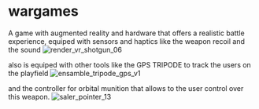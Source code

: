 # wargames
A game with augmented reality and hardware that offers a realistic battle experience, equiped with sensors and haptics like the weapon recoil and the sound
![render_vr_shotgun_06](https://github.com/user-attachments/assets/6029d503-6129-4c34-a807-2bbd1dab1f88)

also is equiped with other tools like the GPS TRIPODE to track the users on the playfield
![ensamble_tripode_gps_v1](https://github.com/user-attachments/assets/7714290d-7d0e-41a8-b078-7496893209b0)

and the controller for orbital munition that allows to the user control over this weapon.
![saler_pointer_13](https://github.com/user-attachments/assets/36bdd28f-9e93-44ae-9a49-7c2114c44a12)
